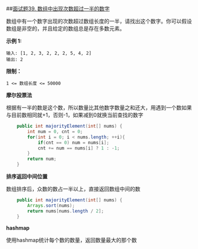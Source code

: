##[面试题39. 数组中出现次数超过一半的数字](https://leetcode-cn.com/problems/shu-zu-zhong-chu-xian-ci-shu-chao-guo-yi-ban-de-shu-zi-lcof/)

数组中有一个数字出现的次数超过数组长度的一半，请找出这个数字。你可以假设数组是非空的，并且给定的数组总是存在多数元素。

**示例 1:**

```
输入: [1, 2, 3, 2, 2, 2, 5, 4, 2]
输出: 2
```

**限制：**

```
1 <= 数组长度 <= 50000
```

**摩尔投票法**

根据有一半的数是这个数，所以数量比其他数字数量之和还大，用遇到一个数如果与目前数相同就+1，否则-1，如果减到0就换当前查找的数字

```java
    public int majorityElement(int[] nums) {
        int num = 0, cnt = 0;
        for(int i = 0; i < nums.length; ++i){
            if(cnt == 0) num = nums[i];
            cnt += num == nums[i] ? 1 : -1;
        }
        return num;
    }
```

**排序返回中间位置**

数组排序后，众数的数占一半以上，直接返回数组中间的数

```java
    public int majorityElement(int[] nums) {
        Arrays.sort(nums);
        return nums[nums.length / 2];
    }
```

**hashmap**

使用hashmap统计每个数的数量，返回数量最大的那个数
